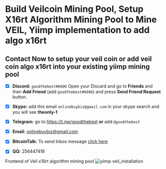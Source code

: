 # Build Veilcoin Mining Pool, Setup X16rt Algorithm Mining Pool to Mine VEIL, Yiimp implementation to add algo x16rt

## Contact Now to setup your veil coin or add veil coin algo x16rt into your existing yiimp mining pool

- [x]  **Discord:** `goodthebest#6606` Open your Discard and go to **Friends** and then **Add Friend** (add `goodthebest#6606`) and press **Send Friend Request** button.

- [x]  **Skype:**  add this email `onlinebuybiz@gmail.com` in your skype search and you will see **theonly-1**

- [x]  **Telegram:** go to https://t.me/goodthebest **or** add `@goodthebest`

- [x]   **Email:**  onlinebuybiz@gmail.com

- [x] **BitcoinTalk:** To send Inbox message [click here](https://bitcointalk.org/index.php?action=pm;sa=send;u=1782856)

- [x] **QQ:** 256447418 


Frontend of Veil x16rt algorithm mining pool
![yiimp veil_installation](https://www.sohowa.com/veil-stratum-yiimp/veil-yiimp-stratum-images.png)


